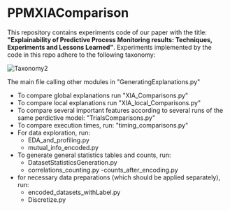 # PPMXIAComparison
This repository contains experiments code of our paper with the title: __"Explainability of Predictive Process Monitoring results: Techniques, Experiments and Lessons Learned"__. Experiments implemented by the code in this repo adhere to the following taxonomy:

![Taxonomy2](https://user-images.githubusercontent.com/48477434/144080560-adfd1f32-c39a-40e9-97e1-d875e203ded4.jpg)

The main file calling other modules in "GeneratingExplanations.py"
- To compare global explanations run "XIA_Comparisons.py"
- To compare local explanations run "XIA_local_Comparisons.py"
- To compare several important features according to several runs of the same perdictive model: "TrialsComparisons.py"
- To compare execution times, run: "timing_comparisons.py"
- For data exploration, run:
  - EDA_and_profiling.py 
  - mutual_info_encoded.py
- To generate general statistics tables and counts, run:
  - DatasetStatisticsGeneration.py
  - correlations_counting.py
  -counts_after_encoding.py
- for necessary data preparations (which should be applied separately), run:
  - encoded_datasets_withLabel.py
  - Discretize.py
